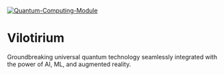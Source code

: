 [![Quantum-Computing-Module](https://clarifai.com/api/kosasih/Vilotirium/modules/Quantum-Computing-Module/badge)](https://clarifai.com/kosasih/Vilotirium/modules/Quantum-Computing-Module)

# Vilotirium
Groundbreaking universal quantum technology seamlessly integrated with the power of AI, ML, and augmented reality. 
